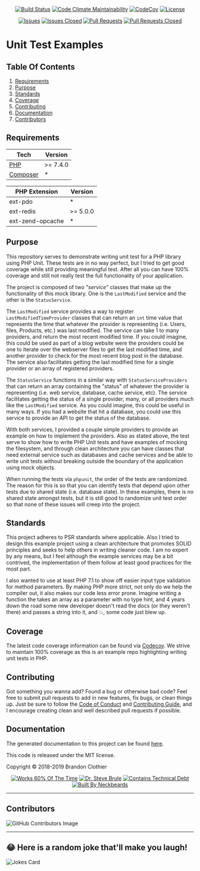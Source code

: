 <p align="center">
  <a href="https://github.com/brandon14/unit-test-examples/actions/workflows/run-tests.yml"><img src="https://img.shields.io/github/workflow/status/brandon14/unit-test-examples/run-tests?style=flat-square&maxAge=36000" alt="Build Status"></a>
  <a href="https://codeclimate.com/github/brandon14/unit-test-examples/maintainability"><img src="https://img.shields.io/codeclimate/maintainability/brandon14/unit-test-examples.svg?style=flat-square" alt="Code Climate Maintainability"></a>
  <a href="https://codecov.io/gh/brandon14/unit-test-examples"><img src="https://img.shields.io/codecov/c/github/brandon14/unit-test-examples.svg?style=flat-square" alt="CodeCov"></a>
  <a href="https://github.com/brandon14/unit-test-examples/blob/master/LICENSE"><img src="https://img.shields.io/github/license/brandon14/unit-test-examples.svg?style=flat-square" alt="License"></a>
</p>
<p align="center">
  <a href="https://github.com/brandon14/unit-test-examples/issues"><img src="https://img.shields.io/github/issues/brandon14/unit-test-examples.svg?style=flat-square" alt="Issues"></a>
  <a href="https://github.com/brandon14/unit-test-examples/issues?q=is%3Aissue+is%3Aclosed"><img src="https://img.shields.io/github/issues-closed/brandon14/unit-test-examples.svg?style=flat-square" alt="Issues Closed"></a>
  <a href="https://github.com/brandon14/unit-test-examples/pulls"><img src="https://img.shields.io/github/issues-pr/brandon14/unit-test-examples.svg?style=flat-square" alt="Pull Requests"></a>
  <a href="https://github.com/brandon14/unit-test-examples/pulls?q=is%3Apr+is%3Aclosed"><img src="https://img.shields.io/github/issues-pr-closed/brandon14/unit-test-examples.svg?style=flat-square" alt="Pull Requests Closed"></a>
</p>

# Unit Test Examples

## Table Of Contents

1. [Requirements](https://github.com/brandon14/unit-test-examples#requirements)
2. [Purpose](https://github.com/brandon14/unit-test-examples#purpose)
3. [Standards](https://github.com/brandon14/unit-test-examples#standards)
4. [Coverage](https://github.com/brandon14/unit-test-examples#coverage)
5. [Contributing](https://github.com/brandon14/unit-test-examples#contributing)
6. [Documentation](https://github.com/brandon14/unit-test-examples#documentation)
7. [Contributors](https://github.com/brandon14/unit-test-examples#contributors)

## Requirements

| Tech                                 | Version  |
| ------------------------------------ | -------- |
| [PHP](https://secure.php.net/)       | >= 7.4.0 |
| [Composer](https://getcomposer.org/) | *        |

| PHP Extension    | Version  |
| ---------------- | -------- |
| ext-pdo          | *        |
| ext-redis        | >= 5.0.0 |
| ext-zend-opcache | *        |


## Purpose

This repository serves to demonstrate writing unit test for a PHP library using PHP Unit.
These tests are in no way perfect, but I tried to get good coverage while still
providing meaningful test. After all you can have 100% coverage and still not really
test the full functionality of your application.

The project is composed of two *"service"* classes that make up the functionality
of this mock library. One is the `LastModified` service and the other is the `StatusService`.

The `LastModified` service provides a way to register `LastModifiedTimeProvider` classes
that can return an `int` time value that represents the time that whatever the provider is
representing (i.e. Users, files, Products, etc.) was last modified. The service can take
1 to many providers, and return the most recent modified time. If you could imagine, this
could be used as part of a blog website were the providers could be one to iterate over
the webserver files to get the last modified time, and another provider to check for the
most recent blog post in the database. The service also facilitates getting the last modified
time for a single provider or an array of registered providers.

The `StatusService` functions in a similar way with `StatusServiceProviders` that can
return an array containing the "status" of whatever the provider is representing (i.e.
web service, database, cache service, etc). The service facilitates getting the status of
a single provider, many, or all providers much like the `LastModified` service. As you
could imagine, this could be useful in many ways. If you had a website that hit a database,
you could use this service to provide an API to get the status of the database.

With both services, I provided a couple simple providers to provide an example on how
to implement the providers. Also as stated above, the test serve to show how to write
PHP Unit tests and have examples of mocking the filesystem, and through clean architecture
you can have classes that need external service such as databases and cache services and
be able to write unit tests without breaking outside the boundary of the application
using mock objects.

When running the tests via `phpunit`, the order of the tests are randomized. The reason for this
is so that you can identify tests that depend upon other tests due to shared state (i.e. database state).
In these examples, there is no shared state amongst tests, but it is still
good to randomize unit test order so that none of these issues will creep into the project.

## Standards

This project adheres to PSR standards where applicable. Also I tried to design this example
project using a clean architecture that promotes SOLID principles and seeks to help
others in writing cleaner code. I am no expert by any means, but I feel although the
example services may be a bit contrived, the implementation of them follow at least good
practices for the most part.

I also wanted to use at least PHP 7.1 to show off easier input type validation for method
parameters. By making PHP more strict, not only do we help the compiler out, it also makes
our code less error prone. Imagine writing a function the takes an array as a parameter with
no type hint, and 4 years down the road some new developer doesn't read the docs (or they weren't
there) and passes a string into it, and :boom:, some code just blew up.

## Coverage

The latest code coverage information can be found via [Codecov](https://codecov.io/gh/brandon14/unit-test-examples). We
strive to maintain 100% coverage as this is an example repo highlighting writing unit tests in PHP.

## Contributing

Got something you wanna add? Found a bug or otherwise bad code? Feel free to submit pull
requests to add in new features, fix bugs, or clean things up. Just be sure to follow the
[Code of Conduct](https://github.com/brandon14/unit-test-examples/blob/master/.github/CODE_OF_CONDUCT.md)
and [Contributing Guide](https://github.com/brandon14/brandonclothier.me/blob/master/.github/CONTRIBUTING.md),
and I encourage creating clean and well described pull requests if possible.

## Documentation

The generated documentation to this project can be found [here](https://brandon14.github.io/unit-test-examples).

This code is released under the MIT license.

Copyright &copy; 2018-2019 Brandon Clothier

<p align="center">
  <a href="https://forthebadge.com"><img src="https://forthebadge.com/images/badges/60-percent-of-the-time-works-every-time.svg" alt="Works 60% Of The Time"></a>
  <a href="https://forthebadge.com"><img src="https://forthebadge.com/images/badges/certified-steve-bruhle.svg" alt="Dr. Steve Brule"></a>
  <a href="https://forthebadge.com"><img src="https://forthebadge.com/images/badges/contains-technical-debt.svg" alt="Contains Technical Debt"></a>
  <a href="https://forthebadge.com"><img src="https://forthebadge.com/images/badges/built-by-neckbeards.svg" alt="Built By Neckbeards"></a>
</p>

---

## Contributors

![GitHub Contributors Image](https://contrib.rocks/image?repo=brandon14/unit-test-examples)

---

## 😂 Here is a random joke that'll make you laugh!

![Jokes Card](https://readme-jokes.vercel.app/api)
